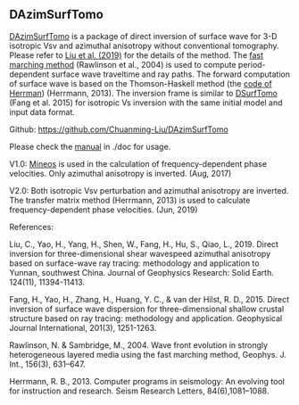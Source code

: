 ## DAzimSurfTomo

[DAzimSurfTomo](https://github.com/Chuanming-Liu/DAzimSurfTomo) is a package of direct inversion of surface wave for 3-D isotropic Vsv and azimuthal anisotropy without conventional tomography. Please refer to [Liu et al. (2019)](https://agupubs.onlinelibrary.wiley.com/doi/abs/10.1029/2018JB016920) for the details of the method. The [fast marching method](http://rses.anu.edu.au/~nick/waves.html) (Rawlinson et al., 2004) is used to compute period-dependent surface wave traveltime and ray paths. The forward computation of surface wave is based on the Thomson-Haskell method (the [code of Herrman](http://www.eas.slu.edu/eqc/eqccps.html)) (Herrmann, 2013). The inversion frame is similar to [DSurfTomo](https://github.com/HongjianFang/DSurfTomo) (Fang et al. 2015) for isotropic Vs inversion with the same initial model and input data format.  

Github: https://github.com/Chuanming-Liu/DAzimSurfTomo

Please check the [manual](https://github.com/Chuanming-Liu/DAzimSurfTomo/blob/master/doc/Manual_DAzimSurfTomo_V2.0.md) in ./doc for usage.

V1.0: [Mineos](https://geodynamics.org/cig/software/mineos/) is used in the calculation of frequency-dependent phase velocities. Only azimuthal anisotropy is inverted. (Aug, 2017)

V2.0: Both isotropic Vsv perturbation and azimuthal anisotropy are inverted. The transfer matrix method (Herrmann, 2013) is used to calculate frequency-dependent phase velocities. (Jun, 2019)

References:

Liu, C., Yao, H., Yang, H., Shen, W., Fang, H., Hu, S., Qiao, L., 2019. Direct inversion for three-dimensional shear wavespeed azimuthal anisotropy based on surface-wave ray tracing: methodology and application to Yunnan, southwest China. Journal of Geophysics Research: Solid Earth. 124(11), 11394-11413.

Fang, H., Yao, H., Zhang, H., Huang, Y. C., & van der Hilst, R. D., 2015. Direct inversion of surface wave dispersion for three-dimensional shallow crustal structure based on ray tracing: methodology and application. Geophysical Journal International, 201(3), 1251-1263.

Rawlinson, N. & Sambridge, M., 2004. Wave front evolution in strongly heterogeneous layered media using the fast marching method, Geophys. J. Int., 156(3), 631–647.

Herrmann, R. B., 2013. Computer programs in seismology: An evolving tool for instruction and research. Seism Research Letters, 84(6),1081–1088.


